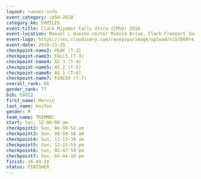```yaml
---
layout: runner-info 
event_category: cm50-2018 
category_km: 50MILES 
event-title: Clark Miyamit Falls Ultra (CM50) 2018 
event-location: Manuel L Quezon corner Mimosa Drive, Clark Freeport Zone, Clark, Pampanga, Philippines 
event-logo: https://res.cloudinary.com/raceyaya/image/upload/v1570607412/logo/cm50_p8ydpq.jpg 
event-date: 2018-11-25 
checkpoint-name2: PEAK (T-2) 
checkpoint-name3: FALLS (T-3) 
checkpoint-name4: AS 3 (T-4) 
checkpoint-name5: AS 2 (T-5) 
checkpoint-name6: AS 1 (T-6) 
checkpoint-name7: FINISH (T-7) 
overall_rank: 86
gender_rank: 77
bib: 50012
first_name: Marvin
last_name: Aniñon
gender: M
team_name: TRIMMOC
start: Sun, 12-00-00 am
checkpoint2: Sun, 06-58-52 am
checkpoint3: Sun, 08-59-58 am
checkpoint4: Sun, 11-13-39 am
checkpoint5: Sun, 12-15-55 pm
checkpoint6: Sun, 02-47-59 pm
checkpoint7: Sun, 04-44-18 pm
finish: 16-44-18
status: FINISHER
---
```

